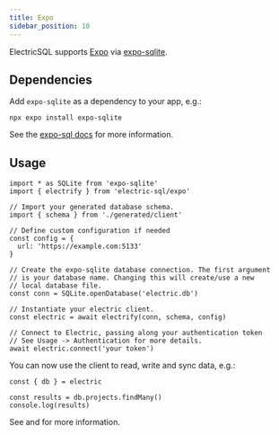 ```yaml
---
title: Expo
sidebar_position: 10
---
```


ElectricSQL supports [Expo](https://expo.dev) via [expo-sqlite](https://docs.expo.dev/versions/latest/sdk/sqlite/).

## Dependencies

Add `expo-sqlite` as a dependency to your app, e.g.:

```shell
npx expo install expo-sqlite
```

See the [expo-sql docs](https://docs.expo.dev/versions/latest/sdk/sqlite/) for more information.

## Usage

```tsx
import * as SQLite from 'expo-sqlite'
import { electrify } from 'electric-sql/expo'

// Import your generated database schema.
import { schema } from './generated/client'

// Define custom configuration if needed
const config = {
  url: 'https://example.com:5133'
}

// Create the expo-sqlite database connection. The first argument
// is your database name. Changing this will create/use a new
// local database file.
const conn = SQLite.openDatabase('electric.db')

// Instantiate your electric client.
const electric = await electrify(conn, schema, config)

// Connect to Electric, passing along your authentication token
// See Usage -> Authentication for more details.
await electric.connect('your token')
```

You can now use the client to read, write and sync data, e.g.:

```tsx
const { db } = electric

const results = db.projects.findMany()
console.log(results)
```

See <DocPageLink path="usage/data-access" /> and <DocPageLink path="integrations/frontend" /> for more information.
